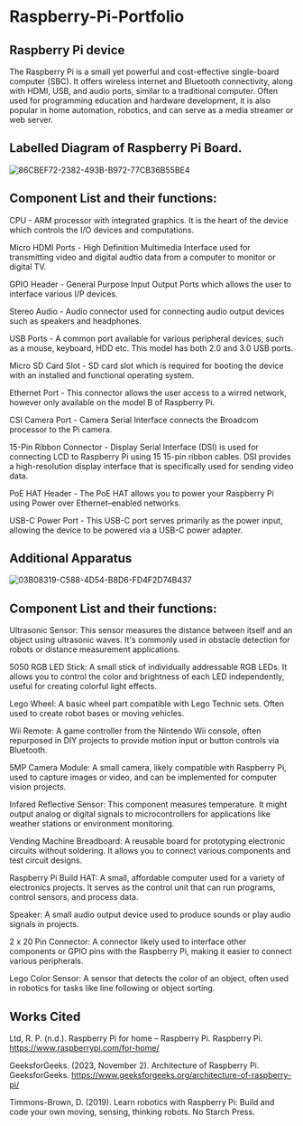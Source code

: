 # Raspberry-Pi-Portfolio

## Raspberry Pi device

The Raspberry Pi is a small yet powerful and cost-effective single-board computer (SBC). It offers wireless internet and Bluetooth connectivity, along with HDMI, USB, and audio ports, similar to a traditional computer. Often used for programming education and hardware development, it is also popular in home automation, robotics, and can serve as a media streamer or web server.

## Labelled Diagram of Raspberry Pi Board.

![86CBEF72-2382-493B-B972-77CB36B55BE4](https://github.com/user-attachments/assets/a339c2fd-618e-42be-a1d3-fb44934483fb)

## Component List and their functions:

CPU - ARM processor with integrated graphics. It is the heart of the device which controls the I/O devices and computations.

Micro HDMI Ports - High Definition Multimedia Interface used for transmitting video and digital audtio data from a computer to monitor or digital TV.

GPIO Header - General Purpose Input Output Ports which allows the user to interface various I/P devices.

Stereo Audio - Audio connector used for connecting audio output devices such as speakers and headphones.

USB Ports - A common port available for various peripheral devices, such as a mouse, keyboard, HDD etc. This model has both 2.0 and 3.0 USB ports.

Micro SD Card Slot - SD card slot which is required for booting the device with an installed and functional operating system.

Ethernet Port - This connector allows the user access to a wirred network, however only available on the model B of Raspberry Pi.

CSI Camera Port - Camera Serial Interface connects the Broadcom processor to the Pi camera.

15-Pin Ribbon Connector - Display Serial Interface (DSI) is used for connecting LCD to Raspberry Pi using 15 15-pin ribbon cables. DSI provides a high-resolution display interface that is specifically used for sending video data.

PoE HAT Header - The PoE HAT allows you to power your Raspberry Pi using Power over Ethernet–enabled networks.

USB-C Power Port - This USB-C port serves primarily as the power input, allowing the device to be powered via a USB-C power adapter.

## Additional Apparatus

![03B08319-C588-4D54-B8D6-FD4F2D74B437](https://github.com/user-attachments/assets/8d9251ea-7c54-460f-a3ba-1228fb878820)

## Component List and their functions:

Ultrasonic Sensor: This sensor measures the distance between itself and an object using ultrasonic waves. It's commonly used in obstacle detection for robots or distance measurement applications.

5050 RGB LED Stick: A small stick of individually addressable RGB LEDs. It allows you to control the color and brightness of each LED independently, useful for creating colorful light effects.

Lego Wheel: A basic wheel part compatible with Lego Technic sets. Often used to create robot bases or moving vehicles.

Wii Remote: A game controller from the Nintendo Wii console, often repurposed in DIY projects to provide motion input or button controls via Bluetooth.

5MP Camera Module: A small camera, likely compatible with Raspberry Pi, used to capture images or video, and can be implemented for computer vision projects.

Infared Reflective Sensor: This component measures temperature. It might output analog or digital signals to microcontrollers for applications like weather stations or environment monitoring.

Vending Machine Breadboard: A reusable board for prototyping electronic circuits without soldering. It allows you to connect various components and test circuit designs.

Raspberry Pi Build HAT: A small, affordable computer used for a variety of electronics projects. It serves as the control unit that can run programs, control sensors, and process data.

Speaker: A small audio output device used to produce sounds or play audio signals in projects.

2 x 20 Pin Connector: A connector likely used to interface other components or GPIO pins with the Raspberry Pi, making it easier to connect various peripherals.

Lego Color Sensor: A sensor that detects the color of an object, often used in robotics for tasks like line following or object sorting.

## Works Cited

Ltd, R. P. (n.d.). Raspberry Pi for home – Raspberry Pi. Raspberry Pi. https://www.raspberrypi.com/for-home/

GeeksforGeeks. (2023, November 2). Architecture of Raspberry Pi. GeeksforGeeks. https://www.geeksforgeeks.org/architecture-of-raspberry-pi/

Timmons-Brown, D. (2019). Learn robotics with Raspberry Pi: Build and code your own moving, sensing, thinking robots. No Starch Press.
